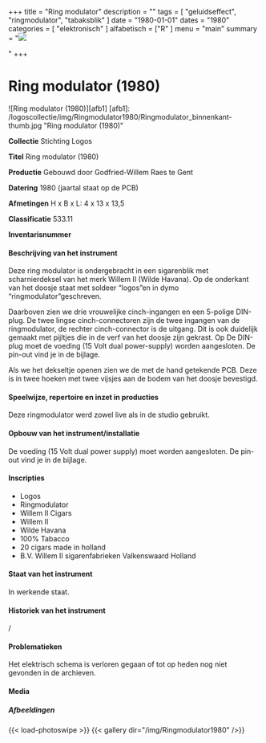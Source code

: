 ﻿+++
title = "Ring modulator"
description = ""
tags = [
    "geluidseffect",
"ringmodulator",
"tabaksblik"
]
date = "1980-01-01"
dates = "1980"
categories = [ "elektronisch"
]
alfabetisch = ["R"
]
menu = "main"
summary = "<a href='/logoscollectie/1980/ringmodulator1980'><img src='/logoscollectie/img/Ringmodulator1980/Ringmodulator_binnenkant-thumb.jpg'></a><p></p>"
+++

# Ring modulator (1980)
![Ring modulator (1980)][afb1]
[afb1]: /logoscollectie/img/Ringmodulator1980/Ringmodulator_binnenkant-thumb.jpg "Ring modulator (1980)"

**Collectie**
Stichting Logos

**Titel**
Ring modulator (1980)

**Productie**
Gebouwd door Godfried-Willem Raes te Gent

**Datering**
1980 (jaartal staat op de PCB)

**Afmetingen**
H x B x L: 4 x 13 x 13,5

**Classificatie**
533.11

**Inventarisnummer**


#### Beschrijving van het instrument
Deze ring modulator is ondergebracht in een sigarenblik met scharnierdeksel van het merk Willem II (Wilde Havana). Op de onderkant van het doosje staat met soldeer “logos”en in dymo “ringmodulator”geschreven.

Daarboven zien we drie vrouwelijke cinch-ingangen en een 5-polige DIN-plug. De twee lingse cinch-connectoren zijn de twee ingangen van de ringmodulator, de rechter cinch-connector is de uitgang. Dit is ook duidelijk gemaakt met pijltjes die in de verf van het doosje zijn gekrast. Op De DIN-plug moet de voeding (15 Volt dual power-supply) worden aangesloten. De pin-out vind je in de bijlage.

Als we het dekseltje openen zien we de met de hand getekende PCB. Deze is in twee hoeken met twee vijsjes aan de bodem van het doosje bevestigd. 


#### Speelwijze, repertoire en inzet in producties
Deze ringmodulator werd zowel live als in de studio gebruikt.

#### Opbouw van het instrument/installatie
De voeding (15 Volt dual power supply) moet worden aangesloten. De pin-out vind je in de bijlage. 

#### Inscripties
- Logos 
- Ringmodulator
- Willem II Cigars
- Willem II
- Wilde Havana
- 100% Tabacco
- 20 cigars made in holland
- B.V.  Willem II sigarenfabrieken Valkenswaard Holland

#### Staat van het instrument
In werkende staat.

#### Historiek van het instrument
/

#### Problematieken
Het elektrisch schema is verloren gegaan of tot op heden nog niet gevonden in de archieven.

#### Media
##### Afbeeldingen
{{< load-photoswipe >}}
{{< gallery dir="/img/Ringmodulator1980" />}}
